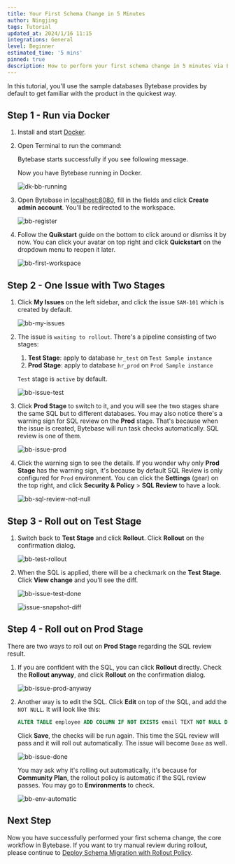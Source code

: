```yaml
---
title: Your First Schema Change in 5 Minutes
author: Ningjing
tags: Tutorial
updated_at: 2024/1/16 11:15
integrations: General
level: Beginner
estimated_time: '5 mins'
pinned: true
description: How to perform your first schema change in 5 minutes via Bytebase.
---
```


In this tutorial, you'll use the sample databases Bytebase provides by default to get familiar with the product in the quickest way.

## Step 1 - Run via Docker

1. Install and start [Docker](https://www.docker.com/).
1. Open Terminal to run the command:

   <IncludeBlock url="/docs/get-started/install/terminal-docker-run-volume"></IncludeBlock>

   Bytebase starts successfully if you see following message.

   <IncludeBlock url="/docs/get-started/install/terminal-startup-output-success"></IncludeBlock>

   Now you have Bytebase running in Docker.

   ![dk-bb-running](/content/docs/tutorials/first-schema-change/dk-bb-running.webp)

1. Open Bytebase in [localhost:8080](http://localhost:8080/), fill in the fields and click **Create admin account**. You'll be redirected to the workspace.

   ![bb-register](/content/docs/tutorials/first-schema-change/bb-register.webp)

1. Follow the **Quikstart** guide on the bottom to click around or dismiss it by now. You can click your avatar on top right and click **Quickstart** on the dropdown menu to reopen it later.

   ![bb-first-workspace](/content/docs/tutorials/first-schema-change/bb-first-workspace.webp)

## Step 2 - One Issue with Two Stages

1. Click **My Issues** on the left sidebar, and click the issue `SAM-101` which is created by default.

   ![bb-my-issues](/content/docs/tutorials/first-schema-change/bb-my-issues.webp)

1. The issue is `waiting to rollout`. There's a pipeline consisting of two stages:

   1. **Test Stage**: apply to database `hr_test` on `Test Sample instance`
   2. **Prod Stage**: apply to database `hr_prod` on `Prod Sample instance`

   `Test` stage is `active` by default.

   ![bb-issue-test](/content/docs/tutorials/first-schema-change/bb-issue-test.webp)

1. Click **Prod Stage** to switch to it, and you will see the two stages share the same SQL but to different databases. You may also notice there's a warning sign for SQL review on the **Prod** stage. That's because when the issue is created, Bytebase will run task checks automatically. SQL review is one of them.

   ![bb-issue-prod](/content/docs/tutorials/first-schema-change/bb-issue-prod.webp)

1. Click the warning sign to see the details. If you wonder why only **Prod Stage** has the warning sign, it's because by default SQL Review is only configured for `Prod` environment. You can click the **Settings** (gear) on the top right, and click **Security & Policy** > **SQL Review** to have a look.

   ![bb-sql-review-not-null](/content/docs/tutorials/first-schema-change/bb-sql-review-not-null.webp)

## Step 3 - Roll out on Test Stage

1. Switch back to **Test Stage** and click **Rollout**. Click **Rollout** on the confirmation dialog.

   ![bb-test-rollout](/content/docs/tutorials/first-schema-change/bb-test-rollout.webp)

1. When the SQL is applied, there will be a checkmark on the **Test Stage**. Click **View change** and you'll see the diff.

   ![bb-issue-test-done](/content/docs/tutorials/first-schema-change/bb-issue-test-done.webp)

   ![issue-snapshot-diff](/content/docs/tutorials/first-schema-change/issue-snapshot-diff.webp)

## Step 4 - Roll out on Prod Stage

There are two ways to roll out on **Prod Stage** regarding the SQL review result.

1. If you are confident with the SQL, you can click **Rollout** directly. Check the **Rollout anyway**, and click **Rollout** on the confirmation dialog.

   ![bb-issue-prod-anyway](/content/docs/tutorials/first-schema-change/bb-issue-prod-anyway.webp)

1. Another way is to edit the SQL. Click **Edit** on top of the SQL, and add the `NOT NULL`. It will look like this:

   ```sql
   ALTER TABLE employee ADD COLUMN IF NOT EXISTS email TEXT NOT NULL DEFAULT '';
   ```

   Click **Save**, the checks will be run again. This time the SQL review will pass and it will roll out automatically. The issue will become `Done` as well.

   ![bb-issue-done](/content/docs/tutorials/first-schema-change/bb-issue-done.webp)

   You may ask why it's rolling out automatically, it's because for **Community Plan**, the rollout policy is automatic if the SQL review passes. You may go to **Environments** to check.

   ![bb-env-automatic](/content/docs/tutorials/first-schema-change/bb-env-automatic.webp)

## Next Step

Now you have successfully performed your first schema change, the core workflow in Bytebase. If you
want to try manual review during rollout, please continue to [Deploy Schema Migration with Rollout Policy](/docs/tutorials/deploy-schema-migration/).
